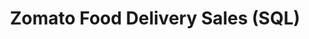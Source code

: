 ---
title: "Zomato Food Delivery Sales (SQL)"
excerpt: "<img src='/images/zomato.png' width='400' height='280'><br/> Analysis on the sales of Restraunt food sales from zomato app. "
collection: portfolio
---